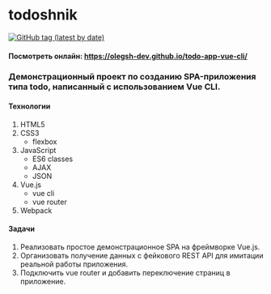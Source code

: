 # todoshnik
[![GitHub tag (latest by date)](https://img.shields.io/github/v/tag/olegsh-dev/todo-app-vue-cli?label=version)](https://github.com/OlegSh-dev/todo-app-vue-cli/releases/)

#### Посмотреть онлайн: https://olegsh-dev.github.io/todo-app-vue-cli/


### Демонстрационный проект по созданию SPA-приложения типа todo, написанный с использованием Vue CLI.  


#### Технологии
1. HTML5
2. CSS3
	- flexbox
3. JavaScript
	- ES6 classes
	- AJAX
	- JSON
4. Vue.js
	- vue cli
	- vue router
5. Webpack

#### Задачи
1. Реализовать простое демонстрационное SPA на фреймворке Vue.js.
2. Организовать получение данных с фейкового REST API для имитации реальной работы приложения.
3. Подключить vue router и добавить переключение страниц в приложение.